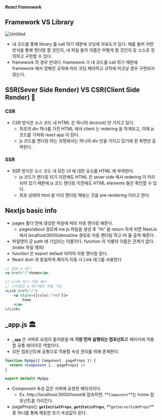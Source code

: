 ***React Framework***

## Framework VS Library

![Untitled](https://www.interviewbit.com/blog/wp-content/uploads/2021/10/Image-1-2-768x375.png)

- 내 코드를 통해 library 를 call 하기 때문에 코딩에 자유도가 있다. 예를 들어 어떤 방식을 통해 랜더링 할 것인지, 내 파일 들의 이름은 어떻게 할 것인지 등 스스로 정의하고 구현할 수 있다.
- framework 의 경우 반대다. framework 가 내 코드를 call 하기 때문에 framework 에서 정해진 규칙에 따라 코딩 해야하고 규칙에 어긋날 경우 구현되지 않는다.

## SSR(Sever Side Render) VS CSR(Client Side Render) 🚀

### CSR

- CSR 방식은 소스 코드 내 HTML 은 하나의 div(root) 만 가지고 있다.
    - 최초의 div 하나를 가진 HTML 에서 client 는 redering 을 하게되고, 이때 js 코드를 가져와 react app 이 된다.
    - js 코드를 랜더링 하는 과정에서는 하나의 div 만을 가지고 있기에 흰 화면만 출력된다.

### SSR

- SSR 방식은 소스 코드 내 모든 UI 에 대한 요소를 HTML 에 부여한다.
    - js 코드가 랜더링 되기 이전에도 HTML 은 sever side 에서 redering 이 미리 되어 있기 때문에 js 코드 랜더링 이전에도 HTML elements 들은 확인할 수 있다.
    - 최초 상태의 html 을 미리 랜더링 해놓는 것을 pre rendering 이라고 한다.
    

## Nextjs basic info

- pages 풀더 안에 생성한 파일에 따라 자동 랜더링 해준다.
    - pages/about 경로에 me.js 파일을 생성 후 “Hi” 을 return 하게 되면 NextJs 에서 localhost3000/about/me 경로로 자동 랜더링 하고 Hi 를 출력 해준다 .
- 파일명이 곧 path 에 기입되는 이름이다.  function 의 식별자 이름은 관계가 없다.(index 파일 제외)
- function 은 export default 되어야 자동 랜더링 된다.
- React dom 과 동일하게 페이지 이동 시 Link 태그를 사용한다

```jsx
// 일반 a 태그
<a href="/">home</a>

// Link 태그 사용 예시
// 스타일은 a 태그에만 적용 가능
<Link href="/">
	<a style={{color:"red"}}>
		home
	</a>
</Link> 
```

## _app.js 🏛

- **`_app`** 은 서버로 요청이 들어왔을 때 **가장 먼저 실행되는 컴포넌트**로 페이지에 적용할 공통 레이아웃 역할이다.
- 모든 컴포넌트에 공통으로 적용할 속성 관리를 위해 존재한다.

```jsx
function MyApp({ Component, pageProps }) {
  return <Component {...pageProps} />
}

export default MyApp
```

- Component 속성 값은 서버에 요청한 페이지이다.
    - Ex. http://localhost:3000/home에 접속하면, **`Component`**는 home 컴포넌트를 가리킨다.
- pageProps는 **`getInitialProps`**, **`getStaticProps`**, **`getServerSideProps`**중 하나를 통해 페칭한 초기 속성값이 된다.
